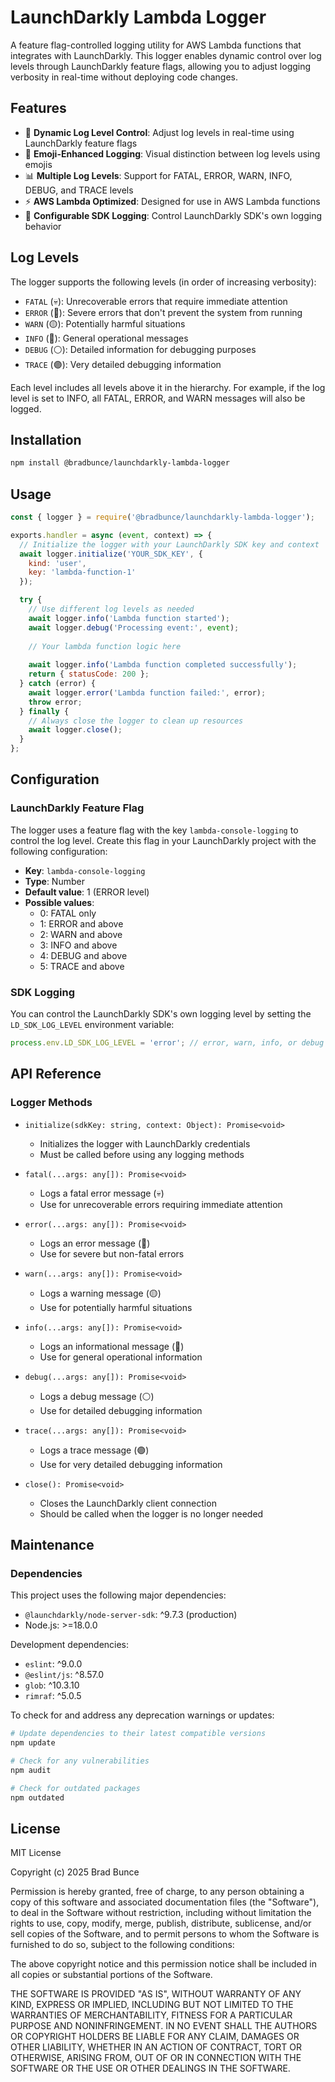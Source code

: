 # LaunchDarkly Lambda Logger

A feature flag-controlled logging utility for AWS Lambda functions that integrates with LaunchDarkly. This logger enables dynamic control over log levels through LaunchDarkly feature flags, allowing you to adjust logging verbosity in real-time without deploying code changes.

## Features

- 🎯 **Dynamic Log Level Control**: Adjust log levels in real-time using LaunchDarkly feature flags
- 🎨 **Emoji-Enhanced Logging**: Visual distinction between log levels using emojis
- 📊 **Multiple Log Levels**: Support for FATAL, ERROR, WARN, INFO, DEBUG, and TRACE levels
- ⚡ **AWS Lambda Optimized**: Designed for use in AWS Lambda functions
- 🔧 **Configurable SDK Logging**: Control LaunchDarkly SDK's own logging behavior

## Log Levels

The logger supports the following levels (in order of increasing verbosity):

- `FATAL` (💀): Unrecoverable errors that require immediate attention
- `ERROR` (🔴): Severe errors that don't prevent the system from running
- `WARN` (🟡): Potentially harmful situations
- `INFO` (🔵): General operational messages
- `DEBUG` (⚪): Detailed information for debugging purposes
- `TRACE` (🟣): Very detailed debugging information

Each level includes all levels above it in the hierarchy. For example, if the log level is set to INFO, all FATAL, ERROR, and WARN messages will also be logged.

## Installation

```bash
npm install @bradbunce/launchdarkly-lambda-logger
```

## Usage

```javascript
const { logger } = require('@bradbunce/launchdarkly-lambda-logger');

exports.handler = async (event, context) => {
  // Initialize the logger with your LaunchDarkly SDK key and context
  await logger.initialize('YOUR_SDK_KEY', {
    kind: 'user',
    key: 'lambda-function-1'
  });

  try {
    // Use different log levels as needed
    await logger.info('Lambda function started');
    await logger.debug('Processing event:', event);
    
    // Your lambda function logic here
    
    await logger.info('Lambda function completed successfully');
    return { statusCode: 200 };
  } catch (error) {
    await logger.error('Lambda function failed:', error);
    throw error;
  } finally {
    // Always close the logger to clean up resources
    await logger.close();
  }
};
```

## Configuration

### LaunchDarkly Feature Flag

The logger uses a feature flag with the key `lambda-console-logging` to control the log level. Create this flag in your LaunchDarkly project with the following configuration:

- **Key**: `lambda-console-logging`
- **Type**: Number
- **Default value**: 1 (ERROR level)
- **Possible values**:
  - 0: FATAL only
  - 1: ERROR and above
  - 2: WARN and above
  - 3: INFO and above
  - 4: DEBUG and above
  - 5: TRACE and above

### SDK Logging

You can control the LaunchDarkly SDK's own logging level by setting the `LD_SDK_LOG_LEVEL` environment variable:

```javascript
process.env.LD_SDK_LOG_LEVEL = 'error'; // error, warn, info, or debug
```

## API Reference

### Logger Methods

- `initialize(sdkKey: string, context: Object): Promise<void>`
  - Initializes the logger with LaunchDarkly credentials
  - Must be called before using any logging methods

- `fatal(...args: any[]): Promise<void>`
  - Logs a fatal error message (💀)
  - Use for unrecoverable errors requiring immediate attention

- `error(...args: any[]): Promise<void>`
  - Logs an error message (🔴)
  - Use for severe but non-fatal errors

- `warn(...args: any[]): Promise<void>`
  - Logs a warning message (🟡)
  - Use for potentially harmful situations

- `info(...args: any[]): Promise<void>`
  - Logs an informational message (🔵)
  - Use for general operational information

- `debug(...args: any[]): Promise<void>`
  - Logs a debug message (⚪)
  - Use for detailed debugging information

- `trace(...args: any[]): Promise<void>`
  - Logs a trace message (🟣)
  - Use for very detailed debugging information

- `close(): Promise<void>`
  - Closes the LaunchDarkly client connection
  - Should be called when the logger is no longer needed

## Maintenance

### Dependencies

This project uses the following major dependencies:
- `@launchdarkly/node-server-sdk`: ^9.7.3 (production)
- Node.js: >=18.0.0

Development dependencies:
- `eslint`: ^9.0.0
- `@eslint/js`: ^8.57.0
- `glob`: ^10.3.10
- `rimraf`: ^5.0.5

To check for and address any deprecation warnings or updates:

```bash
# Update dependencies to their latest compatible versions
npm update

# Check for any vulnerabilities
npm audit

# Check for outdated packages
npm outdated
```

## License
MIT License

Copyright (c) 2025 Brad Bunce

Permission is hereby granted, free of charge, to any person obtaining a copy
of this software and associated documentation files (the "Software"), to deal
in the Software without restriction, including without limitation the rights
to use, copy, modify, merge, publish, distribute, sublicense, and/or sell
copies of the Software, and to permit persons to whom the Software is
furnished to do so, subject to the following conditions:

The above copyright notice and this permission notice shall be included in
all copies or substantial portions of the Software.

THE SOFTWARE IS PROVIDED "AS IS", WITHOUT WARRANTY OF ANY KIND, EXPRESS OR
IMPLIED, INCLUDING BUT NOT LIMITED TO THE WARRANTIES OF MERCHANTABILITY,
FITNESS FOR A PARTICULAR PURPOSE AND NONINFRINGEMENT. IN NO EVENT SHALL THE
AUTHORS OR COPYRIGHT HOLDERS BE LIABLE FOR ANY CLAIM, DAMAGES OR OTHER
LIABILITY, WHETHER IN AN ACTION OF CONTRACT, TORT OR OTHERWISE, ARISING FROM,
OUT OF OR IN CONNECTION WITH THE SOFTWARE OR THE USE OR OTHER DEALINGS IN
THE SOFTWARE.

